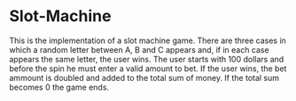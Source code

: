 # Slot-Machine
This is the implementation of a slot machine game. There are three cases in which a random letter between A, B and C appears and, if in each case appears the same letter, the user wins. The user starts with 100 dollars and before the spin he must enter a valid amount to bet. If the user wins, the bet ammount is doubled and added to the total sum of money. If the total sum becomes 0 the game ends.
